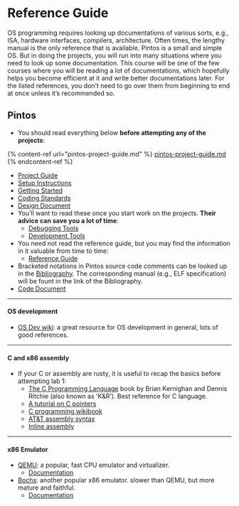 # Reference Guide

OS programming requires looking up documentations of various sorts, e.g., ISA, hardware interfaces, compilers, architecture. Often times, the lengthy manual is the only reference that is available. Pintos is a small and simple OS. But in doing the projects, you will run into many situations where you need to look up some documentation. This course will be one of the few courses where you will be reading a lot of documentations, which hopefully helps you become efficient at it and write better documentations later. For the listed references, you don’t need to go over them from beginning to end at once unless it’s recommended so.

## Pintos <a href="#pintos" id="pintos"></a>

* You should read everything below **before attempting any of the projects**:

{% content-ref url="pintos-project-guide.md" %}
[pintos-project-guide.md](pintos-project-guide.md)
{% endcontent-ref %}

* [Project Guide](broken-reference)
* [Setup Instructions](https://www.cs.jhu.edu/\~huang/cs318/fall21/project/setup.html)
* [Getting Started](https://www.cs.jhu.edu/\~huang/cs318/fall21/project/pintos\_1.html)
* [Coding Standards](https://www.cs.jhu.edu/\~huang/cs318/fall21/project/pintos\_9.html)
* [Design Document](https://www.cs.jhu.edu/\~huang/cs318/fall21/project/pintos\_10.html)
* You’ll want to read these once you start work on the projects. **Their advice can save you a lot of time**:
  * [Debugging Tools](https://www.cs.jhu.edu/\~huang/cs318/fall21/project/pintos\_11.html)
  * [Development Tools](https://www.cs.jhu.edu/\~huang/cs318/fall21/project/pintos\_12.html)
* You need not read the reference guide, but you may find the information in it valuable from time to time:
  * [Reference Guide](https://www.cs.jhu.edu/\~huang/cs318/fall21/project/pintos\_7.html)
* Bracketed notations in Pintos source code comments can be looked up in the [Bibliography](https://www.cs.jhu.edu/\~huang/cs318/fall21/project/pintos\_14.html). The corresponding manual (e.g., ELF specification) will be fount in the link of the Bibliography.
* [Code Document](https://jhu-cs318.github.io/pintos-doxygen/html/index.html)

***

#### OS development <a href="#os-development" id="os-development"></a>

* [OS Dev wiki](https://wiki.osdev.org/Main\_Page): a great resource for OS development in general, lots of good references.

***

#### C and x86 assembly <a href="#c-and-x86-assembly" id="c-and-x86-assembly"></a>

* If your C or assembly are rusty, it is useful to recap the basics before attempting lab 1:
  * [The C Programming Language](https://catalyst.library.jhu.edu/catalog/bib\_651579) book by Brian Kernighan and Dennis Ritchie (also known as ‘K\&R’). Best reference for C language.
  * [A tutorial on C pointers](https://www.cs.jhu.edu/\~huang/cs318/fall21/project/project/specs/pointers.pdf)
  * [C programming wikibook](https://en.wikibooks.org/wiki/C\_Programming)
  * [AT\&T assembly syntax](https://en.wikibooks.org/wiki/X86\_Assembly/GAS\_Syntax)
  * [Inline assembly](https://wiki.osdev.org/Inline\_Assembly)

***

#### x86 Emulator <a href="#x86-emulator" id="x86-emulator"></a>

* [QEMU](http://www.qemu.org): a popular, fast CPU emulator and virtualizer.
  * [Documentation](http://wiki.qemu.org/Qemu-doc.html)
* [Bochs](http://bochs.sourceforge.net): another popular x86 emulator. slower than QEMU, but more mature and faithful.
  * [Documentation](https://www.cs.jhu.edu/\~huang/cs318/fall21/project/references.html)
